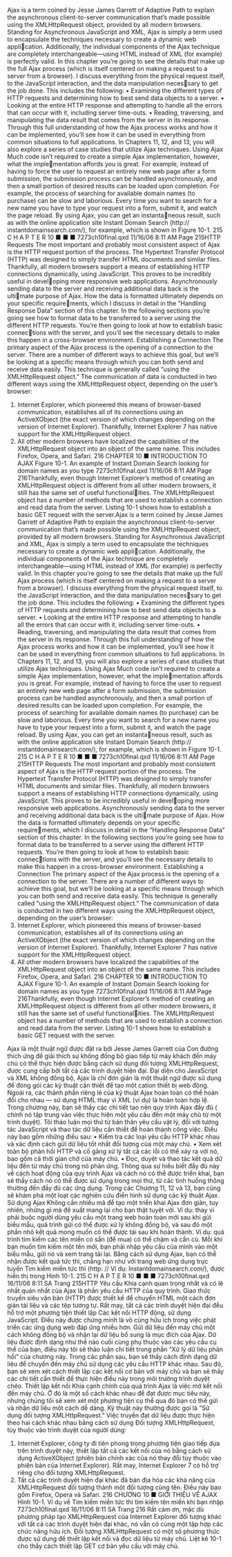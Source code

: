 Ajax is a term coined by Jesse James Garrett of Adaptive Path to explain the asynchronous
client-to-server communication that’s made possible using the XMLHttpRequest object,
provided by all modern browsers. Standing for Asynchronous JavaScript and XML, Ajax is
simply a term used to encapsulate the techniques necessary to create a dynamic web application. Additionally, the individual components of the Ajax technique are completely
interchangeable—using HTML instead of XML (for example) is perfectly valid.
In this chapter you’re going to see the details that make up the full Ajax process (which
is itself centered on making a request to a server from a browser). I discuss everything from
the physical request itself, to the JavaScript interaction, and the data manipulation necessary to get the job done. This includes the following:
• Examining the different types of HTTP requests and determining how to best send data
objects to a server.
• Looking at the entire HTTP response and attempting to handle all the errors that can
occur with it, including server time-outs.
• Reading, traversing, and manipulating the data result that comes from the server in its
response.
Through this full understanding of how the Ajax process works and how it can be
implemented, you’ll see how it can be used in everything from common situations to full
applications. In Chapters 11, 12, and 13, you will also explore a series of case studies that
utilize Ajax techniques.
Using Ajax
Much code isn’t required to create a simple Ajax implementation, however, what the implementation affords you is great. For example, instead of having to force the user to request 
an entirely new web page after a form submission, the submission process can be handled
asynchronously, and then a small portion of desired results can be loaded upon completion.
For example, the process of searching for available domain names (to purchase) can be slow
and laborious. Every time you want to search for a new name you have to type your request
into a form, submit it, and watch the page reload. By using Ajax, you can get an instantaneous result, such as with the online application site Instant Domain Search (http://
instantdomainsearch.com/), for example, which is shown in Figure 10-1.
215
C H A P T E R 10
■ ■ ■
7273ch10final.qxd 11/16/06 8:11 AM Page 215HTTP Requests
The most important and probably most consistent aspect of Ajax is the HTTP request portion
of the process. The Hypertext Transfer Protocol (HTTP) was designed to simply transfer HTML
documents and similar files. Thankfully, all modern browsers support a means of establishing
HTTP connections dynamically, using JavaScript. This proves to be incredibly useful in developing more responsive web applications.
Asynchronously sending data to the server and receiving additional data back is the ultimate purpose of Ajax. How the data is formatted ultimately depends on your specific requirements, which I discuss in detail in the “Handling Response Data” section of this chapter.
In the following sections you’re going see how to format data to be transferred to a server
using the different HTTP requests. You’re then going to look at how to establish basic connections with the server, and you’ll see the necessary details to make this happen in a
cross-browser environment.
Establishing a Connection
The primary aspect of the Ajax process is the opening of a connection to the server. There
are a number of different ways to achieve this goal, but we’ll be looking at a specific means
through which you can both send and receive data easily. This technique is generally called
“using the XMLHttpRequest object.”
The communication of data is conducted in two different ways using the
XMLHttpRequest object, depending on the user’s browser:
1. Internet Explorer, which pioneered this means of browser-based communication,
establishes all of its connections using an ActiveXObject (the exact version of which
changes depending on the version of Internet Explorer). Thankfully, Internet 
Explorer 7 has native support for the XMLHttpRequest object.
2. All other modern browsers have localized the capabilities of the XMLHttpRequest
object into an object of the same name. This includes Firefox, Opera, and Safari.
216 CHAPTER 10 ■ INTRODUCTION TO AJAX
Figure 10-1. An example of Instant Domain Search looking for domain names as you type
7273ch10final.qxd 11/16/06 8:11 AM Page 216Thankfully, even though Internet Explorer’s method of creating an XMLHttpRequest
object is different from all other modern browsers, it still has the same set of useful functionalities. The XMLHttpRequest object has a number of methods that are used to establish a
connection and read data from the server. Listing 10-1 shows how to establish a basic GET
request with the server.Ajax is a term coined by Jesse James Garrett of Adaptive Path to explain the asynchronous
client-to-server communication that’s made possible using the XMLHttpRequest object,
provided by all modern browsers. Standing for Asynchronous JavaScript and XML, Ajax is
simply a term used to encapsulate the techniques necessary to create a dynamic web application. Additionally, the individual components of the Ajax technique are completely
interchangeable—using HTML instead of XML (for example) is perfectly valid.
In this chapter you’re going to see the details that make up the full Ajax process (which
is itself centered on making a request to a server from a browser). I discuss everything from
the physical request itself, to the JavaScript interaction, and the data manipulation necessary to get the job done. This includes the following:
• Examining the different types of HTTP requests and determining how to best send data
objects to a server.
• Looking at the entire HTTP response and attempting to handle all the errors that can
occur with it, including server time-outs.
• Reading, traversing, and manipulating the data result that comes from the server in its
response.
Through this full understanding of how the Ajax process works and how it can be
implemented, you’ll see how it can be used in everything from common situations to full
applications. In Chapters 11, 12, and 13, you will also explore a series of case studies that
utilize Ajax techniques.
Using Ajax
Much code isn’t required to create a simple Ajax implementation, however, what the implementation affords you is great. For example, instead of having to force the user to request 
an entirely new web page after a form submission, the submission process can be handled
asynchronously, and then a small portion of desired results can be loaded upon completion.
For example, the process of searching for available domain names (to purchase) can be slow
and laborious. Every time you want to search for a new name you have to type your request
into a form, submit it, and watch the page reload. By using Ajax, you can get an instantaneous result, such as with the online application site Instant Domain Search (http://
instantdomainsearch.com/), for example, which is shown in Figure 10-1.
215
C H A P T E R 10
■ ■ ■
7273ch10final.qxd 11/16/06 8:11 AM Page 215HTTP Requests
The most important and probably most consistent aspect of Ajax is the HTTP request portion
of the process. The Hypertext Transfer Protocol (HTTP) was designed to simply transfer HTML
documents and similar files. Thankfully, all modern browsers support a means of establishing
HTTP connections dynamically, using JavaScript. This proves to be incredibly useful in developing more responsive web applications.
Asynchronously sending data to the server and receiving additional data back is the ultimate purpose of Ajax. How the data is formatted ultimately depends on your specific requirements, which I discuss in detail in the “Handling Response Data” section of this chapter.
In the following sections you’re going see how to format data to be transferred to a server
using the different HTTP requests. You’re then going to look at how to establish basic connections with the server, and you’ll see the necessary details to make this happen in a
cross-browser environment.
Establishing a Connection
The primary aspect of the Ajax process is the opening of a connection to the server. There
are a number of different ways to achieve this goal, but we’ll be looking at a specific means
through which you can both send and receive data easily. This technique is generally called
“using the XMLHttpRequest object.”
The communication of data is conducted in two different ways using the
XMLHttpRequest object, depending on the user’s browser:
1. Internet Explorer, which pioneered this means of browser-based communication,
establishes all of its connections using an ActiveXObject (the exact version of which
changes depending on the version of Internet Explorer). Thankfully, Internet 
Explorer 7 has native support for the XMLHttpRequest object.
2. All other modern browsers have localized the capabilities of the XMLHttpRequest
object into an object of the same name. This includes Firefox, Opera, and Safari.
216 CHAPTER 10 ■ INTRODUCTION TO AJAX
Figure 10-1. An example of Instant Domain Search looking for domain names as you type
7273ch10final.qxd 11/16/06 8:11 AM Page 216Thankfully, even though Internet Explorer’s method of creating an XMLHttpRequest
object is different from all other modern browsers, it still has the same set of useful functionalities. The XMLHttpRequest object has a number of methods that are used to establish a
connection and read data from the server. Listing 10-1 shows how to establish a basic GET
request with the server.

Ajax là một thuật ngữ được đặt ra bởi Jesse James Garrett của Con đường thích ứng để giải thích sự không đồng bộ
giao tiếp từ máy khách đến máy chủ có thể thực hiện được bằng cách sử dụng đối tượng XMLHttpRequest,
được cung cấp bởi tất cả các trình duyệt hiện đại. Đại diện cho JavaScript và XML không đồng bộ, Ajax là
chỉ đơn giản là một thuật ngữ được sử dụng để đóng gói các kỹ thuật cần thiết để tạo một cation thiết bị web động. Ngoài ra, các thành phần riêng lẻ của kỹ thuật Ajax hoàn toàn
có thể hoán đổi cho nhau — sử dụng HTML thay vì XML (ví dụ) là hoàn toàn hợp lệ.
Trong chương này, bạn sẽ thấy các chi tiết tạo nên quy trình Ajax đầy đủ (
chính nó tập trung vào việc thực hiện một yêu cầu đến một máy chủ từ một trình duyệt). Tôi thảo luận mọi thứ từ
bản thân yêu cầu vật lý, đối với tương tác JavaScript và thao tác dữ liệu cần thiết để hoàn thành công việc. Điều này bao gồm những điều sau:
• Kiểm tra các loại yêu cầu HTTP khác nhau và xác định cách gửi dữ liệu tốt nhất
đối tượng của một máy chủ.
• Xem xét toàn bộ phản hồi HTTP và cố gắng xử lý tất cả các lỗi có thể
xảy ra với nó, bao gồm cả thời gian chờ của máy chủ.
• Đọc, duyệt và thao tác kết quả dữ liệu đến từ máy chủ trong nó
phản ứng.
Thông qua sự hiểu biết đầy đủ này về cách hoạt động của quy trình Ajax và cách nó có thể
được triển khai, bạn sẽ thấy cách nó có thể được sử dụng trong mọi thứ, từ các tình huống thông thường đến đầy đủ
các ứng dụng. Trong các Chương 11, 12 và 13, bạn cũng sẽ khám phá một loạt các nghiên cứu điển hình
sử dụng các kỹ thuật Ajax.
Sử dụng Ajax
Không cần nhiều mã để tạo một triển khai Ajax đơn giản, tuy nhiên, những gì mà đề xuất mang lại cho bạn thật tuyệt vời. Ví dụ: thay vì phải buộc người dùng yêu cầu
một trang web hoàn toàn mới sau khi gửi biểu mẫu, quá trình gửi có thể được xử lý
không đồng bộ, và sau đó một phần nhỏ kết quả mong muốn có thể được tải sau khi hoàn thành.
Ví dụ: quá trình tìm kiếm các tên miền có sẵn (để mua) có thể chậm
và cần cù. Mỗi khi bạn muốn tìm kiếm một tên mới, bạn phải nhập yêu cầu của mình
vào một biểu mẫu, gửi nó và xem trang tải lại. Bằng cách sử dụng Ajax, bạn có thể nhận được kết quả tức thì, chẳng hạn như với trang web ứng dụng trực tuyến Tìm kiếm miền tức thì (http: //
Ví dụ: Instantdomainsearch.com/), được hiển thị trong Hình 10-1.
215
C H A P T E R 10
■ ■ ■
7273ch10final.qxd 16/11/06 8:11 SA Trang 215HTTP Yêu cầu
Khía cạnh quan trọng nhất và có lẽ nhất quán nhất của Ajax là phần yêu cầu HTTP
của quy trình. Giao thức truyền siêu văn bản (HTTP) được thiết kế để chuyển HTML một cách đơn giản
tài liệu và các tệp tương tự. Rất may, tất cả các trình duyệt hiện đại đều hỗ trợ một phương tiện thiết lập
Các kết nối HTTP động, sử dụng JavaScript. Điều này được chứng minh là vô cùng hữu ích trong việc phát triển các ứng dụng web đáp ứng nhiều hơn.
Gửi dữ liệu đến máy chủ một cách không đồng bộ và nhận lại dữ liệu bổ sung là mục đích của Ajax. Dữ liệu được định dạng như thế nào cuối cùng phụ thuộc vào các yêu cầu cụ thể của bạn, điều này tôi sẽ thảo luận chi tiết trong phần “Xử lý dữ liệu phản hồi” của chương này.
Trong các phần sau, bạn sẽ thấy cách định dạng dữ liệu để chuyển đến máy chủ
sử dụng các yêu cầu HTTP khác nhau. Sau đó, bạn sẽ xem xét cách thiết lập các kết nối cơ bản với máy chủ và bạn sẽ thấy các chi tiết cần thiết để thực hiện điều này trong
môi trường trình duyệt chéo.
Thiết lập kết nối
Khía cạnh chính của quá trình Ajax là việc mở kết nối đến máy chủ. Ở đó
là một số cách khác nhau để đạt được mục tiêu này, nhưng chúng tôi sẽ xem xét một phương tiện cụ thể
qua đó bạn có thể gửi và nhận dữ liệu một cách dễ dàng. Kỹ thuật này thường được gọi là
“Sử dụng đối tượng XMLHttpRequest.”
Việc truyền đạt dữ liệu được thực hiện theo hai cách khác nhau bằng cách sử dụng
Đối tượng XMLHttpRequest, tùy thuộc vào trình duyệt của người dùng:
1. Internet Explorer, công ty đi tiên phong trong phương tiện giao tiếp dựa trên trình duyệt này,
thiết lập tất cả các kết nối của nó bằng cách sử dụng ActiveXObject (phiên bản chính xác của nó
thay đổi tùy thuộc vào phiên bản của Internet Explorer). Rất may, Internet
Explorer 7 có hỗ trợ riêng cho đối tượng XMLHttpRequest.
2. Tất cả các trình duyệt hiện đại khác đã bản địa hóa các khả năng của XMLHttpRequest
đối tượng thành một đối tượng cùng tên. Điều này bao gồm Firefox, Opera và Safari.
216 CHƯƠNG 10 ■ GIỚI THIỆU VỀ AJAX
Hình 10-1. Ví dụ về Tìm kiếm miền tức thì tìm kiếm tên miền khi bạn nhập
7273ch10final.qxd 16/11/06 8:11 SA Trang 216 Rất cảm ơn, mặc dù phương pháp tạo XMLHttpRequest của Internet Explorer
đối tượng khác với tất cả các trình duyệt hiện đại khác, nó vẫn có cùng một tập hợp các chức năng hữu ích. Đối tượng XMLHttpRequest có một số phương thức được sử dụng để thiết lập
kết nối và đọc dữ liệu từ máy chủ. Liệt kê 10-1 cho thấy cách thiết lập GET cơ bản
yêu cầu với máy chủ. 